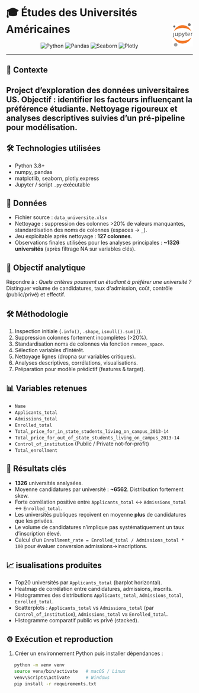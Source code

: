 <h1>🎓 Études des Universités Américaines<a href="../"><img align="right" src="../../../assets/logo/Jupyter.svg" alt="Jupyter" height="64px"></a></h1>
<div align="center">

![Python](https://img.shields.io/badge/Python-3.11-blue) ![Pandas](https://img.shields.io/badge/Pandas-Data%20Analysis-yellow) ![Seaborn](https://img.shields.io/badge/Seaborn-Visualization-green) ![Plotly](https://img.shields.io/badge/Plotly-Interactive-orange) <!--![Status](https://img.shields.io/badge/Status-In_Progress-red)-->
</div>

___
## **📌 Contexte**
Project d’exploration des données universitaires US. Objectif : identifier les facteurs influençant la préférence étudiante. Nettoyage rigoureux et analyses descriptives suivies d’un pré-pipeline pour modélisation.
---
## **🛠️ Technologies utilisées**
- Python 3.8+  
- numpy, pandas  
- matplotlib, seaborn, plotly.express  
- Jupyter / script `.py` exécutable
## **📂 Données**
- Fichier source : `data_universite.xlsx`  
- Nettoyage : suppression des colonnes >20% de valeurs manquantes, standardisation des noms de colonnes (espaces → `_`).  
- Jeu exploitable après nettoyage : **127 colonnes**.  
- Observations finales utilisées pour les analyses principales : **~1326 universités** (après filtrage NA sur variables clés).
## **🎯 Objectif analytique**
Répondre à : *Quels critères poussent un étudiant à préférer une université ?*  
Distinguer volume de candidatures, taux d'admission, coût, contrôle (public/privé) et effectif.
## **🛠️ Méthodologie**
1. Inspection initiale (`.info()`, `.shape`, `isnull().sum()`).  
2. Suppression colonnes fortement incomplètes (>20%).  
3. Standardisation noms de colonnes via fonction `remove_space`.  
4. Sélection variables d’intérêt.  
5. Nettoyage lignes (dropna sur variables critiques).  
6. Analyses descriptives, corrélations, visualisations.  
7. Préparation pour modèle prédictif (features & target).
## **📊 Variables retenues**
- `Name`  
- `Applicants_total`  
- `Admissions_total`  
- `Enrolled_total`  
- `Total_price_for_in_state_students_living_on_campus_2013-14`  
- `Total_price_for_out_of_state_students_living_on_campus_2013-14`  
- `Control_of_institution` (Public / Private not-for-profit)  
- `Total_enrollment`
## **🔑 Résultats clés**
- **1326** universités analysées.  
- Moyenne candidatures par université : **~6562**. Distribution fortement skew.  
- Forte corrélation positive entre `Applicants_total` ↔ `Admissions_total` ↔ `Enrolled_total`.  
- Les universités publiques reçoivent en moyenne **plus** de candidatures que les privées.  
- Le volume de candidatures n’implique pas systématiquement un taux d’inscription élevé.  
- Calcul d’un `Enrollment_rate = Enrolled_total / Admissions_total * 100` pour évaluer conversion admissions→inscriptions.
## **📈 isualisations produites**
- Top20 universités par `Applicants_total` (barplot horizontal).  
- Heatmap de corrélation entre candidatures, admissions, inscrits.  
- Histogrammes des distributions `Applicants_total`, `Admissions_total`, `Enrolled_total`.  
- Scatterplots : `Applicants_total` vs `Admissions_total` (par `Control_of_institution`), `Admissions_total` vs `Enrolled_total`.  
- Histogramme comparatif public vs privé (stacked).
## **⚙️ Exécution et reproduction**
1. Créer un environnement Python puis installer dépendances :
```bash
   python -m venv venv
   source venv/bin/activate   # macOS / Linux
   venv\Scripts\activate      # Windows
   pip install -r requirements.txt